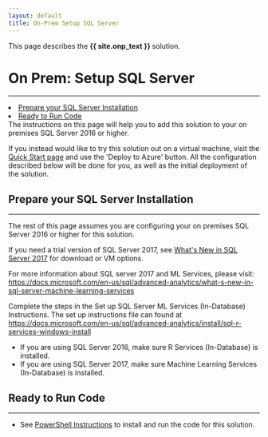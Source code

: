 ```yaml
---
layout: default
title: On-Prem Setup SQL Server
---
```

<div class="alert alert-success" role="alert"> This page describes the 
<strong> 
{{ site.onp_text }}
</strong>
solution.
</div> 

# On Prem: Setup SQL Server
--------------------------

<div class="row">
    <div class="col-md-6">
        <div class="toc">
            <li><a href="#prepare-your-sql-server-installation">Prepare your SQL Server Installation</a></li>
            <li><a href="#ready-to-run-code">Ready to Run Code</a></li>
        </div>
    </div>
    <div class="col-md-6">
        The instructions on this page will help you to add this solution to your on premises SQL Server 2016 or higher.  
        <p>
        If you instead would like to try this solution out on a virtual machine, visit the <a href="START_HERE.html">Quick Start page</a> and use the 'Deploy to Azure' button.  All the configuration described below will be done for you, as well as the initial deployment of the solution. </p>
    </div>
</div>

## Prepare your SQL Server Installation
-------------------------------------------

The rest of this page assumes you are configuring your on premises SQL Server 2016 or higher for this solution.

If you need a trial version of SQL Server 2017, see [What's New in SQL Server 2017](https://docs.microsoft.com/en-us/sql/sql-server/what-s-new-in-sql-server-2017) for download or VM options. 

For more information about SQL server 2017 and ML Services, please visit: <a href="https://docs.microsoft.com/en-us/sql/advanced-analytics/what-s-new-in-sql-server-machine-learning-services">https://docs.microsoft.com/en-us/sql/advanced-analytics/what-s-new-in-sql-server-machine-learning-services</a>

Complete the steps in the Set up SQL Server ML Services (In-Database) Instructions. The set up instructions file can found at  <a href="https://docs.microsoft.com/en-us/sql/advanced-analytics/install/sql-r-services-windows-install" target="_blank"> https://docs.microsoft.com/en-us/sql/advanced-analytics/install/sql-r-services-windows-install</a>

* If you are using SQL Server 2016, make sure R Services (In-Database) is installed. 
* If you are using SQL Server 2017, make sure Machine Learning Services (In-Database) is installed.

## Ready to Run Code 
---------------------

* See <a href="Powershell_Instructions.html">PowerShell Instructions</a> to install and run the code for this solution.